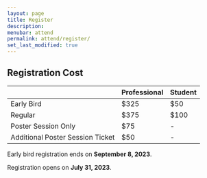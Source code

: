```yaml
---
layout: page
title: Register
description: 
menubar: attend
permalink: attend/register/
set_last_modified: true
---
```


## Registration Cost

|   | Professional | Student |
| - | ------------ | ------- |
| Early Bird | $325 | $50 |
| Regular | $375 | $100 |
| Poster Session Only | $75 | - |
| Additional Poster Session Ticket | $50 | - |

Early bird registration ends on **September 8, 2023**.

Registration opens on **July 31, 2023**.
